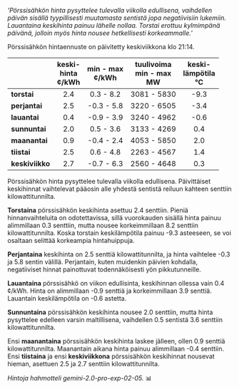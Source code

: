 *'Pörssisähkön hinta pysyttelee tulevalla viikolla edullisena, vaihdellen päivän sisällä tyypillisesti muutamasta sentistä jopa negatiivisiin lukemiin. Lauantaina keskihinta painuu lähelle nollaa. Torstai erottuu kylmimpänä päivänä, jolloin myös hinta nousee hetkellisesti korkeammalle.'*


Pörssisähkön hintaennuste on päivitetty keskiviikkona klo 21:14.

|    | keski-<br>hinta<br>¢/kWh | min - max<br>¢/kWh | tuulivoima<br>min - max<br>MW | keski-<br>lämpötila<br>°C |
|:---|:---:|:---:|:---:|:---:|
| **torstai** | 2.4 | 0.3 - 8.2 | 3081 - 5830 | -9.3 |
| **perjantai** | 2.5 | -0.3 - 5.8 | 3220 - 6505 | -3.4 |
| **lauantai** | 0.4 | -0.9 - 3.9 | 3240 - 4962 | -0.6 |
| **sunnuntai** | 2.0 | 0.5 - 3.6 | 3133 - 4269 | 0.4 |
| **maanantai** | 0.9 | -0.4 - 2.4 | 4053 - 5850 | 2.0 |
| **tiistai** | 2.5 | 0.6 - 4.8 | 2263 - 4567 | 1.4 |
| **keskiviikko** | 2.7 | -0.7 - 6.3 | 2560 - 4648 | 0.3 |

Pörssisähkön hinta pysyttelee tulevalla viikolla edullisena. Päivittäiset keskihinnat vaihtelevat pääosin alle yhdestä sentistä reiluun kahteen senttiin kilowattitunnilta.

**Torstaina** pörssisähkön keskihinta asettuu 2.4 senttiin. Pieniä hinnanvaihteluita on odotettavissa, sillä vuorokauden sisällä hinta painuu alimmillaan 0.3 senttiin, mutta nousee korkeimmillaan 8.2 senttiin kilowattitunnilta. Koska torstain keskilämpötila painuu -9.3 asteeseen, se voi osaltaan selittää korkeampia hintahuippuja.

**Perjantaina** keskihinta on 2.5 senttiä kilowattitunnilta, ja hinta vaihtelee -0.3 ja 5.8 sentin välillä. Perjantain, kuten muidenkin päivien kohdalla, negatiiviset hinnat painottuvat todennäköisesti yön pikkutunneille.

**Lauantaina** pörssisähkö on viikon edullisinta, keskihinnan ollessa vain 0.4 ¢/kWh. Hinta on alimmillaan -0.9 senttiä ja korkeimmillaan 3.9 senttiä. Lauantain keskilämpötila on -0.6 astetta.

**Sunnuntaina** pörssisähkön keskihinta nousee 2.0 senttiin, mutta hinta pysyttelee edelleen varsin maltillisena, vaihdellen 0.5 sentistä 3.6 senttiin kilowattitunnilta.

Ensi **maanantaina** pörssisähkön keskihinta laskee jälleen, ollen 0.9 senttiä kilowattitunnilta. Maanantain aikana hinta painuu alimmillaan -0.4 senttiin. Ensi **tiistaina** ja ensi **keskiviikkona** pörssisähkön keskihinnat nousevat hieman, asettuen 2.5 ja 2.7 senttiin kilowattitunnilta.

*Hintoja hahmotteli gemini-2.0-pro-exp-02-05.* 📊


